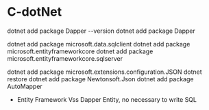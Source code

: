 <!--
 * @Author: G.F
 * @Date: 2024-07-30 23:10:19
 * @LastEditTime: 2024-09-03 23:07:19
 * @LastEditors: your name
 * @Description: 
 * @FilePath: /HelloWorld/README.md
-->
# C-dotNet

dotnet add package Dapper --version
dotnet add package Dapper

dotnet add package microsoft.data.sqlclient
dotnet add package microsoft.entityframeworkcore
dotnet add package microsoft.entityframeworkcore.sqlserver

dotnet add package microsoft.extensions.configuration.JSON
dotnet restore
dotnet add package Newtonsoft.Json
dotnet add package AutoMapper


* Entity Framework Vss Dapper
Entity, no necessary to write SQL
